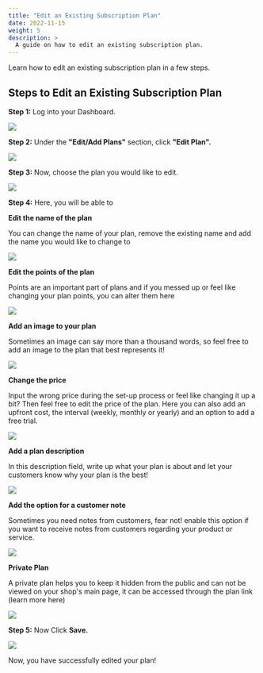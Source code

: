 ```yaml
---
title: "Edit an Existing Subscription Plan"
date: 2022-11-15
weight: 5
description: >
  A guide on how to edit an existing subscription plan.
---
```


Learn how to edit an existing subscription plan in a few steps.

## Steps to Edit an Existing Subscription Plan

**Step 1:** Log into your Dashboard.

![](https://subscribie.co.uk/blog/content/images/size/w1000/2022/11/image-48.png)

**Step 2:** Under the **"Edit/Add Plans"** section, click **"Edit Plan".**

![](https://subscribie.co.uk/blog/content/images/size/w1000/2022/11/image-49.png)

**Step 3:** Now, choose the plan you would like to edit.

![](https://subscribie.co.uk/blog/content/images/size/w1000/2022/11/image-50.png)

**Step 4:** Here, you will be able to



**Edit the name of the plan**

You can change the name of your plan, remove the existing name and add the name you would like to change to

![](https://subscribie.co.uk/blog/content/images/2022/11/image-51.png)

**Edit the points of the plan**

Points are an important part of plans and if you messed up or feel like changing your plan points, you can alter them here

![](https://subscribie.co.uk/blog/content/images/2022/11/image-52.png)

**Add an image to your plan**

Sometimes an image can say more than a thousand words, so feel free to add an image to the plan that best represents it!


![](https://subscribie.co.uk/blog/content/images/2022/11/image-53.png)

**Change the price**

Input the wrong price during the set-up process or feel like changing it up a bit? Then feel free to edit the price of the plan. Here you can also add an upfront cost, the interval (weekly, monthly or yearly) and an option to add a free trial.

![](https://subscribie.co.uk/blog/content/images/2022/11/image-54.png)

**Add a plan description**

In this description field, write up what your plan is about and let your customers know why your plan is the best!


![](https://subscribie.co.uk/blog/content/images/2022/11/image-55.png)

**Add the option for a customer note**

Sometimes you need notes from customers, fear not! enable this option if you want to receive notes from customers regarding your product or service.

![](https://subscribie.co.uk/blog/content/images/2022/11/image-56.png)

**Private Plan**

A private plan helps you to keep it hidden from the public and can not be viewed on your shop's main page, it can be accessed through the plan link (learn more here)

![](https://subscribie.co.uk/blog/content/images/2022/11/image-57.png)

**Step 5:** Now Click **Save.** 

![](https://subscribie.co.uk/blog/content/images/size/w1000/2022/11/image-58.png)

Now, you have successfully edited your plan!